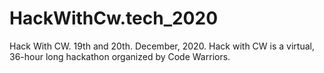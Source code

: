# HackWithCw.tech_2020
Hack With CW. 19th and 20th. December, 2020. Hack with CW is a virtual, 36-hour long hackathon organized by Code Warriors.
